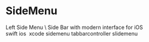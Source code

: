 # SideMenu
Left Side Menu \ Side Bar with modern  interface for iOS swift ios  xcode sidemenu tabbarcontroller slidemenu 
